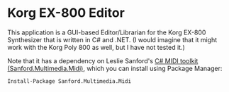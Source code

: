 # Korg EX-800 Editor

This application is a GUI-based Editor/Librarian for the Korg EX-800 Synthesizer that is written in C# and .NET. (I would imagine that it might work with the Korg Poly 800 as well, but I have not tested it.)

Note that it has a dependency on Leslie Sanford's [C# MIDI toolkit (Sanford.Multimedia.Midi)](https://github.com/tebjan/Sanford.Multimedia.Midi), which you can install using Package Manager:

```
Install-Package Sanford.Multimedia.Midi
```

